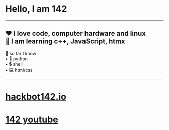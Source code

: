 # Hello, I am 142
---
❤️ I love code, computer hardware and linux  
📖 I am learning c++, JavaScript, htmx   
---
📝 so far I know  
• 🐍 python  
• 💲 shell  
• 💻 html/css

---
# [hackbot142.io](https://hackbot142.github.io)

# [142 youtube](https://youtube.com/@Hackbot142)
